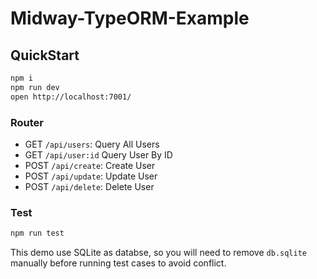 # Midway-TypeORM-Example

## QuickStart

```bash
npm i
npm run dev
open http://localhost:7001/
```

### Router

- GET `/api/users`: Query All Users
- GET `/api/user:id` Query User By ID
- POST `/api/create`: Create User
- POST `/api/update`: Update User
- POST `/api/delete`: Delete User

### Test

```bash
npm run test
```

This demo use SQLite as databse, so you will need to remove `db.sqlite` manually before running test cases to avoid conflict.